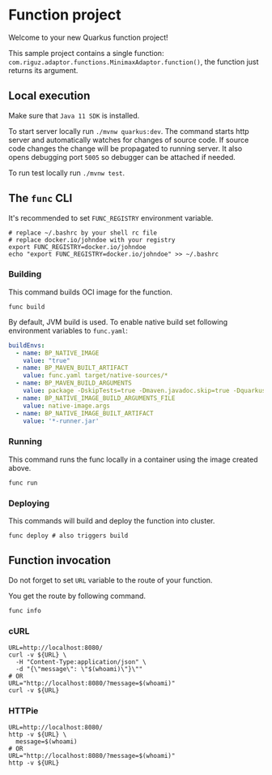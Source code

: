 # Function project

Welcome to your new Quarkus function project!

This sample project contains a single function: `com.riguz.adaptor.functions.MinimaxAdaptor.function()`,
the function just returns its argument.

## Local execution

Make sure that `Java 11 SDK` is installed.

To start server locally run `./mvnw quarkus:dev`.
The command starts http server and automatically watches for changes of source code.
If source code changes the change will be propagated to running server. It also opens debugging port `5005`
so debugger can be attached if needed.

To run test locally run `./mvnw test`.

## The `func` CLI

It's recommended to set `FUNC_REGISTRY` environment variable.

```shell script
# replace ~/.bashrc by your shell rc file
# replace docker.io/johndoe with your registry
export FUNC_REGISTRY=docker.io/johndoe
echo "export FUNC_REGISTRY=docker.io/johndoe" >> ~/.bashrc 
```

### Building

This command builds OCI image for the function.

```shell script
func build
```

By default, JVM build is used.
To enable native build set following environment variables to `func.yaml`:

```yaml
buildEnvs:
  - name: BP_NATIVE_IMAGE
    value: "true"
  - name: BP_MAVEN_BUILT_ARTIFACT
    value: func.yaml target/native-sources/*
  - name: BP_MAVEN_BUILD_ARGUMENTS
    value: package -DskipTests=true -Dmaven.javadoc.skip=true -Dquarkus.package.type=native-sources
  - name: BP_NATIVE_IMAGE_BUILD_ARGUMENTS_FILE
    value: native-image.args
  - name: BP_NATIVE_IMAGE_BUILT_ARTIFACT
    value: '*-runner.jar'

```

### Running

This command runs the func locally in a container
using the image created above.

```shell script
func run
```

### Deploying

This commands will build and deploy the function into cluster.

```shell script
func deploy # also triggers build
```

## Function invocation

Do not forget to set `URL` variable to the route of your function.

You get the route by following command.

```shell script
func info
```

### cURL

```shell script
URL=http://localhost:8080/
curl -v ${URL} \
  -H "Content-Type:application/json" \
  -d "{\"message\": \"$(whoami)\"}\""
# OR
URL="http://localhost:8080/?message=$(whoami)"
curl -v ${URL} 
```

### HTTPie

```shell script
URL=http://localhost:8080/
http -v ${URL} \
  message=$(whoami)
# OR
URL="http://localhost:8080/?message=$(whoami)"
http -v ${URL}
```
